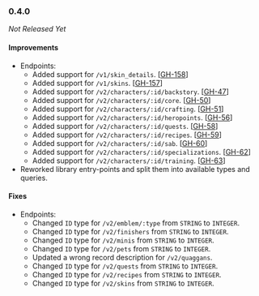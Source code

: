### 0.4.0

_Not Released Yet_

#### Improvements

- Endpoints:
    - Added support for `/v1/skin_details`. [[GH-158](https://github.com/GW2ToolBelt/api-generator/issues/158)]
    - Added support for `/v1/skins`. [[GH-157](https://github.com/GW2ToolBelt/api-generator/issues/157)]
    - Added support for `/v2/characters/:id/backstory`. [[GH-47](https://github.com/GW2ToolBelt/api-generator/issues/47)]
    - Added support for `/v2/characters/:id/core`. [[GH-50](https://github.com/GW2ToolBelt/api-generator/issues/50)]
    - Added support for `/v2/characters/:id/crafting`. [[GH-51](https://github.com/GW2ToolBelt/api-generator/issues/51)]
    - Added support for `/v2/characters/:id/heropoints`. [[GH-56](https://github.com/GW2ToolBelt/api-generator/issues/56)]
    - Added support for `/v2/characters/:id/quests`. [[GH-58](https://github.com/GW2ToolBelt/api-generator/issues/58)]
    - Added support for `/v2/characters/:id/recipes`. [[GH-59](https://github.com/GW2ToolBelt/api-generator/issues/59)]
    - Added support for `/v2/characters/:id/sab`. [[GH-60](https://github.com/GW2ToolBelt/api-generator/issues/60)]
    - Added support for `/v2/characters/:id/specializations`. [[GH-62](https://github.com/GW2ToolBelt/api-generator/issues/62)]
    - Added support for `/v2/characters/:id/training`. [[GH-63](https://github.com/GW2ToolBelt/api-generator/issues/63)]
-   Reworked library entry-points and split them into available types and queries.

#### Fixes

- Endpoints:
    - Changed `ID` type for `/v2/emblem/:type` from `STRING` to `INTEGER`.
    - Changed `ID` type for `/v2/finishers` from `STRING` to `INTEGER`.
    - Changed `ID` type for `/v2/minis` from `STRING` to `INTEGER`.
    - Changed `ID` type for `/v2/pets` from `STRING` to `INTEGER`.
    - Updated a wrong record description for `/v2/quaggans`.
    - Changed `ID` type for `/v2/quests` from `STRING` to `INTEGER`.
    - Changed `ID` type for `/v2/recipes` from `STRING` to `INTEGER`.
    - Changed `ID` type for `/v2/skins` from `STRING` to `INTEGER`.